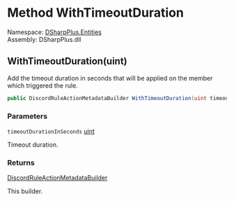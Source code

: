 # Method WithTimeoutDuration

Namespace: [DSharpPlus.Entities](DSharpPlus.Entities.md)  
Assembly: DSharpPlus.dll

## <a id="DSharpPlus_Entities_DiscordRuleActionMetadataBuilder_WithTimeoutDuration_System_UInt32_"></a>WithTimeoutDuration\(uint\)

Add the timeout duration in seconds that will be applied on the member which triggered the rule.

```csharp
public DiscordRuleActionMetadataBuilder WithTimeoutDuration(uint timeoutDurationInSeconds)
```

### Parameters

`timeoutDurationInSeconds` [uint](https://learn.microsoft.com/dotnet/api/system.uint32)

Timeout duration.

### Returns

[DiscordRuleActionMetadataBuilder](DSharpPlus.Entities.DiscordRuleActionMetadataBuilder.md)

This builder.

